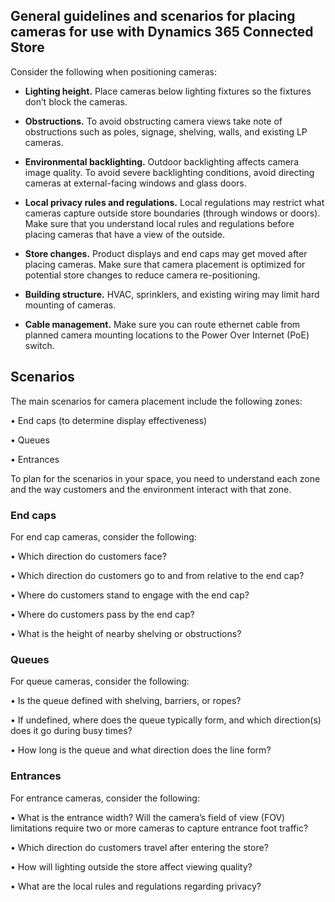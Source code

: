 

## General guidelines and scenarios for placing cameras for use with Dynamics 365 Connected Store

Consider the following when positioning cameras:

- **Lighting height.** Place cameras below lighting fixtures so the fixtures don’t block the cameras.

- **Obstructions.** To avoid obstructing camera views take note of obstructions such as poles, signage, shelving, walls, and existing 
LP cameras.

- **Environmental backlighting.** Outdoor backlighting affects camera image quality. To avoid severe backlighting conditions, 
avoid directing cameras at external-facing windows and glass doors.

- **Local privacy rules and regulations.** Local regulations may restrict what cameras capture outside store boundaries 
(through windows or doors). Make sure that you understand local rules and regulations before placing cameras that have a view of 
the outside.

- **Store changes.** Product displays and end caps may get moved after placing cameras. Make sure that camera placement is 
optimized for potential store changes to reduce camera re-positioning.

- **Building structure.** HVAC, sprinklers, and existing wiring may limit hard mounting of cameras.

- **Cable management.** Make sure you can route ethernet cable from planned camera mounting locations to the Power Over Internet 
(PoE) switch.

## Scenarios

The main scenarios for camera placement include the following zones:

•	End caps (to determine display effectiveness)

•	Queues

•	Entrances

To plan for the scenarios in your space, you need to understand each zone and the way customers and the environment interact with that zone.

### End caps

For end cap cameras, consider the following:

•	Which direction do customers face?

•	Which direction do customers go to and from relative to the end cap?

•	Where do customers stand to engage with the end cap?

•	Where do customers pass by the end cap?

•	What is the height of nearby shelving or obstructions?

### Queues

For queue cameras, consider the following:

•	Is the queue defined with shelving, barriers, or ropes? 

•	If undefined, where does the queue typically form, and which direction(s) does it go during busy times?

•	How long is the queue and what direction does the line form?

### Entrances

For entrance cameras, consider the following:

•	What is the entrance width? Will the camera’s field of view (FOV) limitations require two or more cameras to capture entrance foot traffic?

•	Which direction do customers travel after entering the store?

•	How will lighting outside the store affect viewing quality?

•	What are the local rules and regulations regarding privacy?


